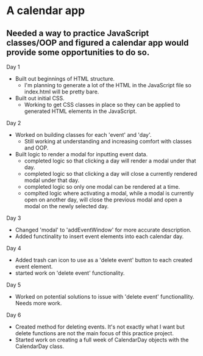 # A calendar app

## Needed a way to practice JavaScript classes/OOP and figured a calendar app would provide some opportunities to do so.

Day 1
* Built out beginnings of HTML structure.
    * I'm planning to generate a lot of the HTML in the JavaScript file so index.html will be pretty bare.
* Built out initial CSS.
    * Working to get CSS classes in place so they can be applied to generated HTML elements in the JavaScript.

Day 2
* Worked on building classes for each 'event' and 'day'.
    * Still working at understanding and increasing comfort with classes and OOP.
* Built logic to render a modal for inputting event data.
    * completed logic so that clicking a day will render a modal under that day.
    * completed logic so that clicking a day will close a currently rendered modal under that day.
    * completed logic so only one modal can be rendered at a time.
    * complted logic where activating a modal, while a modal is currently open on another day, will close the previous modal and open a modal on the newly selected day.

Day 3
* Changed 'modal' to 'addEventWindow' for more accurate description.
* Added functinality to insert event elements into each calendar day.

Day 4
* Added trash can icon to use as a 'delete event' button to each created event element.
* started work on 'delete event' functionality.

Day 5
* Worked on potential solutions to issue with 'delete event' functionallity. Needs more work.

Day 6
* Created method for deleting events.  It's not exactly what I want but delete functions are not the main focus of this practice project.
* Started work on creating a full week of CalendarDay objects with the CalendarDay class.